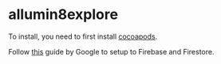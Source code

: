 # allumin8explore

To install, you need to first install [cocoapods](https://cocoapods.org/). 

Follow [this](https://firebase.google.com/docs/firestore/quickstart#ios) guide by Google to setup to Firebase and Firestore. 
